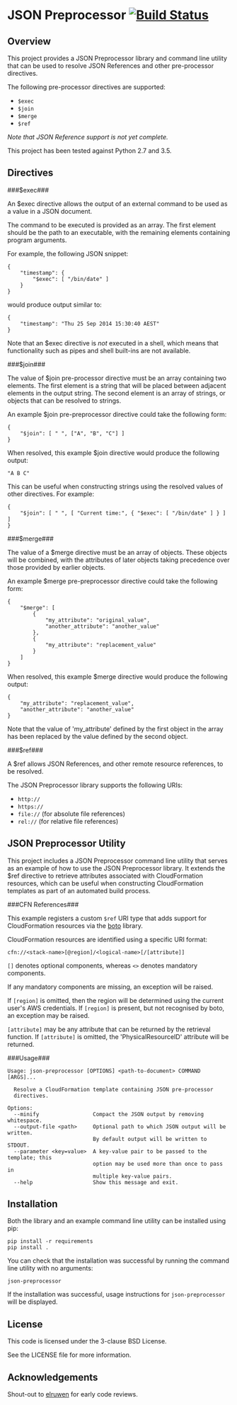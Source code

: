 # JSON Preprocessor [![Build Status](https://travis-ci.org/tristanpenman/json-preprocessor.svg)](https://travis-ci.org/tristanpenman/json-preprocessor) #

## Overview ##

This project provides a JSON Preprocessor library and command line utility that
can be used to resolve JSON References and other pre-processor directives.

The following pre-processor directives are supported:

* ```$exec```
* ```$join```
* ```$merge```
* ```$ref```

*Note that JSON Reference support is not yet complete.*

This project has been tested against Python 2.7 and 3.5.

## Directives ##

###$exec###

An $exec directive allows the output of an external command to be used as a
value in a JSON document.

The command to be executed is provided as an array. The first element should
be the path to an executable, with the remaining elements containing program
arguments.

For example, the following JSON snippet:

    {
        "timestamp": {
            "$exec": [ "/bin/date" ]
        }
    }

would produce output similar to:

    {
        "timestamp": "Thu 25 Sep 2014 15:30:40 AEST"
    }

Note that an $exec directive is *not* executed in a shell, which means that
functionality such as pipes and shell built-ins are not available.

###$join###

The value of $join pre-processor directive must be an array containing
two elements. The first element is a string that will be placed between
adjacent elements in the output string. The second element is an array
of strings, or objects that can be resolved to strings.

An example $join pre-preprocessor directive could take the following
form:

    {
        "$join": [ " ", ["A", "B", "C"] ]
    }

When resolved, this example $join directive would produce the
following output:

    "A B C"

This can be useful when constructing strings using the resolved values of
other directives. For example:

    {
        "$join": [ " ", [ "Current time:", { "$exec": [ "/bin/date" ] } ] ]
    }

###$merge###

The value of a $merge directive must be an array of objects. These
objects will be combined, with the attributes of later objects taking
precedence over those provided by earlier objects.

An example $merge pre-preprocessor directive could take the following
form:

    {
        "$merge": [
            {
                "my_attribute": "original_value",
                "another_attribute": "another_value"
            },
            {
                "my_attribute": "replacement_value"
            }
        ]
    }

When resolved, this example $merge directive would produce the
following output:

    {
        "my_attribute": "replacement_value",
        "another_attribute": "another_value"
    }

Note that the value of 'my_attribute' defined by the first object in
the array has been replaced by the value defined by the second object.


###$ref###

A $ref allows JSON References, and other remote resource references, to be
resolved.

The JSON Preprocessor library supports the following URIs:

* ```http://```
* ```https://```
* ```file://``` (for absolute file references)
* ```rel://``` (for relative file references)

## JSON Preprocessor Utility ##

This project includes a JSON Preprocessor command line utility that serves as
an example of how to use the JSON Preprocessor library. It extends the $ref
directive to retrieve attributes associated with CloudFormation resources,
which can be useful when constructing CloudFormation templates as part of an
automated build process.

###CFN References###

This example registers a custom ```$ref``` URI type that adds support for
CloudFormation resources via the [boto](https://github.com/boto/boto) library.

CloudFormation resources are identified using a specific URI format:

    cfn://<stack-name>[@region]/<logical-name>[/[attribute]]

```[]``` denotes optional components, whereas ```<>``` denotes mandatory
components.

If any mandatory components are missing, an exception will be raised.

If ```[region]``` is omitted, then the region will be determined using the
current user's AWS credentials. If ```[region]``` is present, but not
recognised by boto, an exception may be raised.

```[attribute]``` may be any attribute that can be returned by the retrieval
function. If ```[attribute]``` is omitted, the 'PhysicalResourceID' attribute
will be returned.

###Usage###

    Usage: json-preprocessor [OPTIONS] <path-to-document> COMMAND [ARGS]...

      Resolve a CloudFormation template containing JSON pre-processor
      directives.

    Options:
      --minify                 Compact the JSON output by removing whitespace.
      --output-file <path>     Optional path to which JSON output will be written.
                               By default output will be written to STDOUT.
      --parameter <key=value>  A key-value pair to be passed to the template; this
                               option may be used more than once to pass in
                               multiple key-value pairs.
      --help                   Show this message and exit.

## Installation ##

Both the library and an example command line utility can be installed using pip:

    pip install -r requirements
    pip install .

You can check that the installation was successful by running the command line
utility with no arguments:

    json-preprocessor

If the installation was successful, usage instructions for `json-preprocessor`
will be displayed.

## License ##

This code is licensed under the 3-clause BSD License.

See the LICENSE file for more information.

## Acknowledgements ##

Shout-out to [elruwen](https://github.com/elruwen) for early code reviews.
